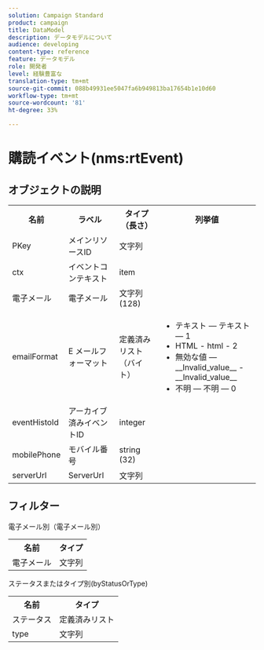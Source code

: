 ```yaml
---
solution: Campaign Standard
product: campaign
title: DataModel
description: データモデルについて
audience: developing
content-type: reference
feature: データモデル
role: 開発者
level: 経験豊富な
translation-type: tm+mt
source-git-commit: 088b49931ee5047fa6b949813ba17654b1e10d60
workflow-type: tm+mt
source-wordcount: '81'
ht-degree: 33%

---
```



# 購読イベント(nms:rtEvent)

## オブジェクトの説明

<table>
    <tr>
        <th>名前</th>
        <th>ラベル</th>
        <th>タイプ（長さ）</th>
        <th>列挙値</th>
    </tr>
    <tr>
        <td>PKey</td>
        <td>メインリソースID</td>
        <td>文字列 </td>
        <td> </td>
    </tr>
    <tr>
        <td>ctx</td>
        <td>イベントコンテキスト</td>
        <td>item </td>
        <td> </td>
    </tr>
    <tr>
        <td>電子メール</td>
        <td>電子メール</td>
        <td>文字列(128)</td>
        <td> </td>
    </tr>
    <tr>
        <td>emailFormat</td>
        <td>E メールフォーマット</td>
        <td>定義済みリスト（バイト） </td>
        <td>
            <ul>
            <li>テキスト — テキスト — 1</li>
            <li>HTML - html - 2</li>
            <li>無効な値 — __Invalid_value__ - __Invalid_value__</li>
            <li>不明 — 不明 — 0</li>
            </ul>
        </td>
    </tr>
    <tr>
        <td>eventHistoId</td>
        <td>アーカイブ済みイベントID</td>
        <td>integer </td>
        <td> </td>
    </tr>
    <tr>
        <td>mobilePhone</td>
        <td>モバイル番号</td>
        <td>string (32)</td>
        <td> </td>
    </tr>
    <tr>
        <td>serverUrl</td>
        <td>ServerUrl</td>
        <td>文字列 </td>
        <td> </td>
    </tr>
</table>

## フィルター

電子メール別（電子メール別）

<table>
    <tr>
    <th>名前</th>
    <th>タイプ</th>
    </tr>
    <tr>
    <td>電子メール</td>
    <td>文字列</td>
    </tr>
</table>

ステータスまたはタイプ別(byStatusOrType)

<table>
        <tr>
        <th>名前</th>
        <th>タイプ</th>
        </tr>
        <tr>
        <td>ステータス</td>
        <td>定義済みリスト</td>
        </tr>
        <tr>
        <td>type</td>
        <td>文字列</td>
        </tr>
    </table>
